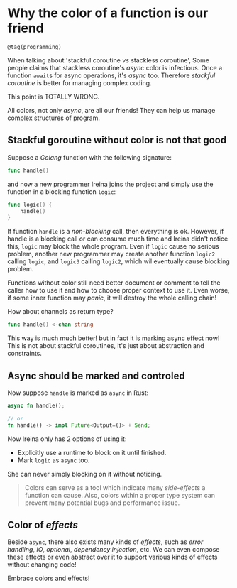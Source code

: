 # Why the color of a function is our friend
```
@tag(programming)
```

When talking about 'stackful coroutine *vs* stackless coroutine',
Some people claims that stackless coroutine's *async* color is infectious.
Once a function `await`s for async operations, it's *async* too.
Therefore *stackful coroutine* is better for managing complex coding.

This point is TOTALLY WRONG.

All colors, not only *async*, are all our friends!
They can help us manage complex structures of program.

## Stackful goroutine without color is not that good
Suppose a *Golang* function with the following signature:

```go
func handle()
```

and now a new programmer Ireina joins the project and simply use the function in a blocking function `logic`:

```go
func logic() {
    handle()
}
```

If function `handle` is a *non-blocking* call, then everything is ok.
However, if handle is a blocking call or can consume much time and Ireina didn't notice this,
`logic` may block the whole program. Even if `logic` cause no serious problem, another new programmer may create another function `logic2` calling `logic`, and `logic3` calling `logic2`, which wil eventually cause blocking problem.

Functions without color still need better document or comment to tell the caller how to use it and how to choose proper context to use it. Even worse, if some inner function may *panic*, it will destroy the whole calling chain!

How about channels as return type?

```go
func handle() <-chan string
```

This way is much much better! but in fact it is marking async effect now!
This is not about stackful coroutines, it's just about abstraction and constraints.

## Async should be marked and controled
Now suppose `handle` is marked as `async` in Rust:

```rust
async fn handle();

// or
fn handle() -> impl Future<Output=()> + Send;
```

Now Ireina only has 2 options of using it:

- Explicitly use a runtime to block on it until finished.
- Mark `logic` as `async` too.

She can never simply blocking on it without noticing.

> Colors can serve as a tool which indicate many *side-effect*s a function can cause.
> Also, colors within a proper type system can prevent many potential bugs and performance issue.

## Color of *effects*
Beside `async`, there also exists many kinds of *effects*, such as *error handling*, *IO*, *optional*, *dependency injection*, etc. We can even compose these effects or even abstract over it to support various kinds of effects without changing code!

Embrace colors and effects!

